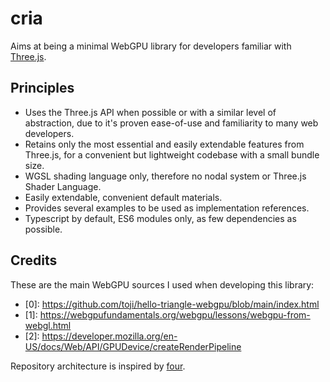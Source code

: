 # cria

Aims at being a minimal WebGPU library for developers familiar with [Three.js](https://github.com/mrdoob/three).

## Principles

- Uses the Three.js API when possible or with a similar level of abstraction, due to it's proven ease-of-use and familiarity to many web developers.
- Retains only the most essential and easily extendable features from Three.js, for a convenient but lightweight codebase with a small bundle size.
- WGSL shading language only, therefore no nodal system or Three.js Shader Language.
- Easily extendable, convenient default materials.
- Provides several examples to be used as implementation references.
- Typescript by default, ES6 modules only, as few dependencies as possible.

## Credits

These are the main WebGPU sources I used when developing this library:

- \[0]: https://github.com/toji/hello-triangle-webgpu/blob/main/index.html
- \[1]: https://webgpufundamentals.org/webgpu/lessons/webgpu-from-webgl.html
- \[2]: https://developer.mozilla.org/en-US/docs/Web/API/GPUDevice/createRenderPipeline

Repository architecture is inspired by [four](https://github.com/CodyJasonBennett/four).
